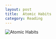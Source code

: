 ```yaml
---
layout: post
title:  Atomic Habits
category: Reading
---
```


![Atomic Habits](https://m.media-amazon.com/images/I/51Tlm0GZTXL._SY346_.jpg)